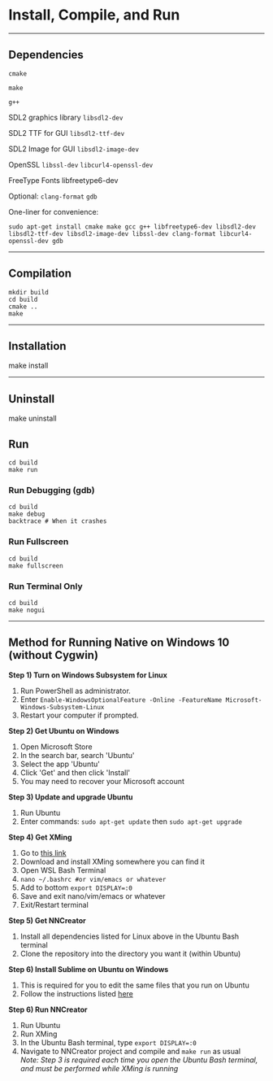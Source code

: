 # Install, Compile, and Run

---

## Dependencies

`cmake`

`make`

`g++`

SDL2 graphics library
`libsdl2-dev`

SDL2 TTF for GUI
`libsdl2-ttf-dev`

SDL2 Image for GUI
`libsdl2-image-dev`

OpenSSL
`libssl-dev`
`libcurl4-openssl-dev`

FreeType Fonts
libfreetype6-dev

Optional:
`clang-format`
`gdb`

One-liner for convenience:
```
sudo apt-get install cmake make gcc g++ libfreetype6-dev libsdl2-dev libsdl2-ttf-dev libsdl2-image-dev libssl-dev clang-format libcurl4-openssl-dev gdb
```

---

## Compilation

```
mkdir build
cd build
cmake ..
make
```

---

## Installation

make install

---

## Uninstall

make uninstall

## Run

```
cd build
make run
```

### Run Debugging (gdb)

```
cd build
make debug
backtrace # When it crashes
```

### Run Fullscreen

```
cd build
make fullscreen
```

### Run Terminal Only

```
cd build
make nogui
```

---

## Method for Running Native on Windows 10 (without Cygwin)

**Step 1) Turn on Windows Subsystem for Linux**
1. Run PowerShell as administrator.
2. Enter `Enable-WindowsOptionalFeature -Online -FeatureName Microsoft-Windows-Subsystem-Linux`
3. Restart your computer if prompted.

**Step 2) Get Ubuntu on Windows**
1. Open Microsoft Store
2. In the search bar, search 'Ubuntu'
3. Select the app 'Ubuntu'
4. Click 'Get' and then click 'Install'
5. You may need to recover your Microsoft account

**Step 3) Update and upgrade Ubuntu**
1. Run Ubuntu
2. Enter commands: `sudo apt-get update` then `sudo apt-get upgrade`

**Step 4) Get XMing**
1. Go to [this link](https://sourceforge.net/projects/xming/)
2. Download and install XMing somewhere you can find it
3. Open WSL Bash Terminal
4. `nano ~/.bashrc #or vim/emacs or whatever`
5. Add to bottom `export DISPLAY=:0`
6. Save and exit nano/vim/emacs or whatever
7. Exit/Restart terminal

**Step 5) Get NNCreator**
1. Install all dependencies listed for Linux above in the Ubuntu Bash terminal
2. Clone the repository into the directory you want it (within Ubuntu)

**Step 6) Install Sublime on Ubuntu on Windows**
1. This is required for you to edit the same files that you run on Ubuntu
2. Follow the instructions listed [here](https://linuxize.com/post/how-to-install-sublime-text-3-on-ubuntu-18-04/)

**Step 6) Run NNCreator**
1. Run Ubuntu
2. Run XMing
3. In the Ubuntu Bash terminal, type `export DISPLAY=:0`
4. Navigate to NNCreator project and compile and `make run` as usual  
*Note: Step 3 is required each time you open the Ubuntu Bash terminal, and must be performed while XMing is running*
